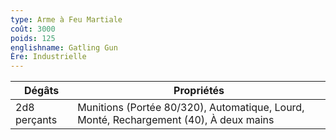 ```yaml
---
type: Arme à Feu Martiale
coût: 3000
poids: 125
englishname: Gatling Gun
Ère: Industrielle
---
```


| Dégâts       | Propriétés                                                                            |
| ------------ | ------------------------------------------------------------------------------------- |
| 2d8 perçants | Munitions (Portée 80/320), Automatique, Lourd, Monté, Rechargement (40), À deux mains |
